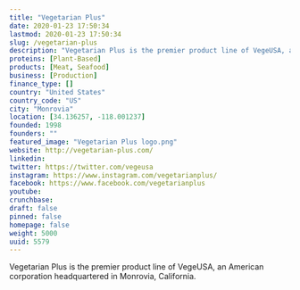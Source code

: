 ```yaml
---
title: "Vegetarian Plus"
date: 2020-01-23 17:50:34
lastmod: 2020-01-23 17:50:34
slug: /vegetarian-plus
description: "Vegetarian Plus is the premier product line of VegeUSA, an American corporation headquartered in Monrovia, California."
proteins: [Plant-Based]
products: [Meat, Seafood]
business: [Production]
finance_type: []
country: "United States"
country_code: "US"
city: "Monrovia"
location: [34.136257, -118.001237]
founded: 1998
founders: ""
featured_image: "Vegetarian Plus logo.png"
website: http://vegetarian-plus.com/
linkedin: 
twitter: https://twitter.com/vegeusa
instagram: https://www.instagram.com/vegetarianplus/
facebook: https://www.facebook.com/vegetarianplus
youtube: 
crunchbase: 
draft: false
pinned: false
homepage: false
weight: 5000
uuid: 5579
---
```

Vegetarian Plus is the premier product line of VegeUSA, an American corporation headquartered in Monrovia, California.

